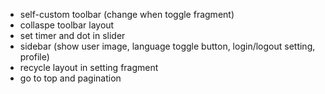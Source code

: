 - self-custom toolbar (change when toggle fragment)
- collaspe toolbar layout
- set timer and dot in slider
- sidebar (show user image, language toggle button,  login/logout setting, profile)
- recycle layout in setting fragment
- go to top and pagination
